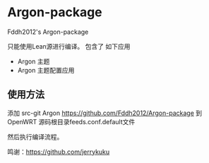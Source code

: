 # Argon-package
Fddh2012's Argon-package

只能使用Lean源进行编译。
包含了 如下应用
- Argon 主题
- Argon 主题配置应用

## 使用方法

添加 src-git Argon https://github.com/Fddh2012/Argon-package 到 OpenWRT 源码根目录feeds.conf.default文件

然后执行编译流程。

鸣谢：https://github.com/jerrykuku
